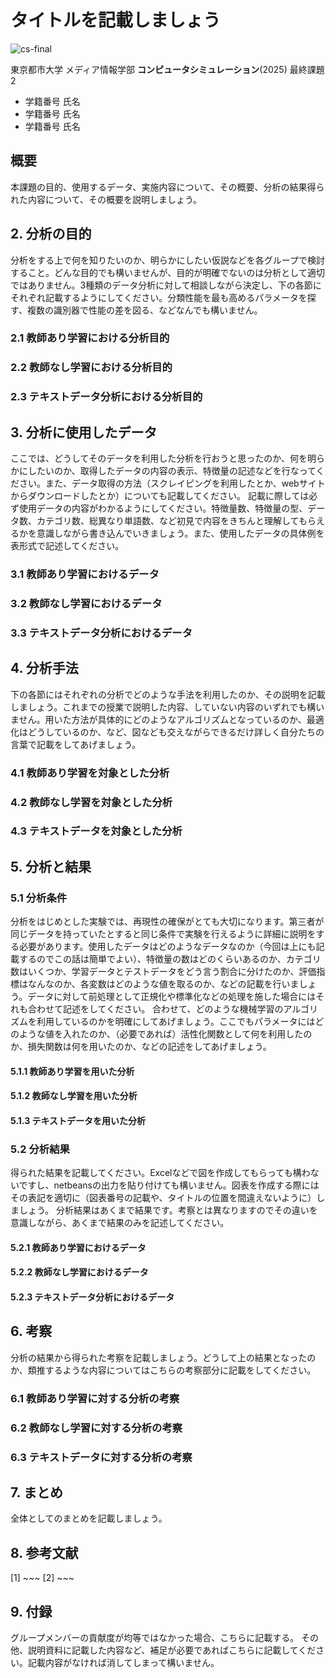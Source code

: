 # タイトルを記載しましょう

![cs-final](https://github.com/user-attachments/assets/ca30db8d-9ed6-4c4c-82df-80dbbc54a1bf)

東京都市大学 メディア情報学部 **コンピュータシミュレーション**(2025) 最終課題2

- 学籍番号 氏名
- 学籍番号 氏名
- 学籍番号 氏名

## 概要
本課題の目的、使用するデータ、実施内容について、その概要、分析の結果得られた内容について、その概要を説明しましょう。

## 2. 分析の目的
分析をする上で何を知りたいのか、明らかにしたい仮説などを各グループで検討すること。どんな目的でも構いませんが、目的が明確でないのは分析として適切ではありません。3種類のデータ分析に対して相談しながら決定し、下の各節にそれぞれ記載するようにしてください。分類性能を最も高めるパラメータを探す、複数の識別器で性能の差を図る、などなんでも構いません。

### 2.1 教師あり学習における分析目的
### 2.2 教師なし学習における分析目的
### 2.3 テキストデータ分析における分析目的

## 3. 分析に使用したデータ
ここでは、どうしてそのデータを利用した分析を行おうと思ったのか、何を明らかにしたいのか、取得したデータの内容の表示、特徴量の記述などを行なってください。また、データ取得の方法（スクレイピングを利用したとか、webサイトからダウンロードしたとか）についても記載してください。
記載に際しては必ず使用データの内容がわかるようにしてください。特徴量数、特徴量の型、データ数、カテゴリ数、総異なり単語数、など初見で内容をきちんと理解してもらえるかを意識しながら書き込んでいきましょう。また、使用したデータの具体例を表形式で記述してください。

### 3.1 教師あり学習におけるデータ
### 3.2 教師なし学習におけるデータ
### 3.3 テキストデータ分析におけるデータ

## 4. 分析手法
下の各節にはそれぞれの分析でどのような手法を利用したのか、その説明を記載しましょう。これまでの授業で説明した内容、していない内容のいずれでも構いません。用いた方法が具体的にどのようなアルゴリズムとなっているのか、最適化はどうしているのか、など、図なども交えながらできるだけ詳しく自分たちの言葉で記載をしてあげましょう。

### 4.1 教師あり学習を対象とした分析
### 4.2 教師なし学習を対象とした分析
### 4.3 テキストデータを対象とした分析

## 5. 分析と結果

### 5.1 分析条件
分析をはじめとした実験では、再現性の確保がとても大切になります。第三者が同じデータを持っていたとすると同じ条件で実験を行えるように詳細に説明をする必要があります。使用したデータはどのようなデータなのか（今回は上にも記載するのでこの話は簡単でよい）、特徴量の数はどのくらいあるのか、カテゴリ数はいくつか、学習データとテストデータをどう言う割合に分けたのか、評価指標はなんなのか、各変数はどのような値を取るのか、などの記載を行いましょう。データに対して前処理として正規化や標準化などの処理を施した場合にはそれも合わせて記述をしてください。
合わせて、どのような機械学習のアルゴリズムを利用しているのかを明確にしてあげましょう。ここでもパラメータにはどのような値を入れたのか、（必要であれば）活性化関数として何を利用したのか、損失関数は何を用いたのか、などの記述をしてあげましょう。

#### 5.1.1 教師あり学習を用いた分析
#### 5.1.2 教師なし学習を用いた分析
#### 5.1.3 テキストデータを用いた分析

### 5.2 分析結果
得られた結果を記載してください。Excelなどで図を作成してもらっても構わないですし、netbeansの出力を貼り付けても構いません。図表を作成する際にはその表記を適切に（図表番号の記載や、タイトルの位置を間違えないように）しましょう。
分析結果はあくまで結果です。考察とは異なりますのでその違いを意識しながら、あくまで結果のみを記述してください。

#### 5.2.1 教師あり学習におけるデータ
#### 5.2.2 教師なし学習におけるデータ
#### 5.2.3 テキストデータ分析におけるデータ

## 6. 考察
分析の結果から得られた考察を記載しましょう。どうして上の結果となったのか、類推するような内容についてはこちらの考察部分に記載をしてください。

### 6.1 教師あり学習に対する分析の考察
### 6.2 教師なし学習に対する分析の考察
### 6.3 テキストデータに対する分析の考察

## 7. まとめ
全体としてのまとめを記載しましょう。

## 8. 参考文献
[1] ~~~
[2] ~~~

## 9. 付録
グループメンバーの貢献度が均等ではなかった場合、こちらに記載する。
その他、説明資料に記載した内容など、補足が必要であればこちらに記載してください。記載内容がなければ消してしまって構いません。